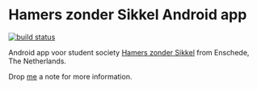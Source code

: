 # Hamers zonder Sikkel Android app 
[![build status](https://gitlab.dexbleeker.nl/android/hamersapp/badges/master/build.svg)](https://gitlab.dexbleeker.nl/android/hamersapp/commits/master)

Android app voor student society [Hamers zonder Sikkel](http://zondersikkel.nl/) from Enschede, The Netherlands.

Drop [me](mailto:dex@zondersikkel.nl) a note for more information.